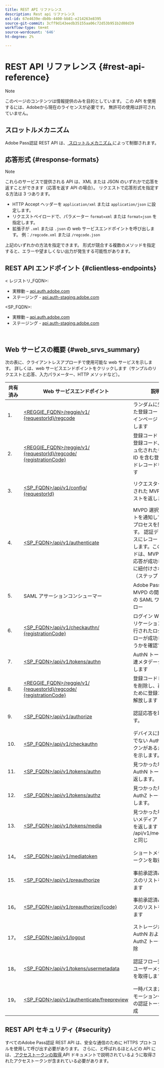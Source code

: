 ```yaml
---
title: REST API リファレンス
description: Rest api リファレンス
exl-id: 67e4639e-db0b-4400-bb81-e214263e8395
source-git-commit: 3cff9d143eedb35155aa06c72d53b951b2d08d39
workflow-type: tm+mt
source-wordcount: '646'
ht-degree: 2%

---
```


# REST API リファレンス {#rest-api-reference}

>[!NOTE]
>
>このページのコンテンツは情報提供のみを目的としています。 この API を使用するには、Adobeから現在のライセンスが必要です。 無許可の使用は許可されていません。

## スロットルメカニズム

Adobe Pass認証 REST API は、[ スロットルメカニズム ](/help/authentication/throttling-mechanism.md) によって制御されます。

## 応答形式 {#response-formats}


>[!NOTE]
>
> これらのサービスで提供される API は、XML または JSON のいずれかで応答を返すことができます（応答を返す API の場合）。 リクエストで応答形式を指定する方法は 3 つあります。
>
>* HTTP Accept ヘッダーを `application/xml` または `application/json` に設定します。
>* リクエストペイロードで、パラメーター `format=xml` または `format=json` を指定します。
>* 拡張子が `.xml` または `.json` の web サービスエンドポイントを呼び出します。 例：`/regcode.xml` または `/regcode.json`
>
>上記のいずれかの方法を指定できます。 形式が競合する複数のメソッドを指定すると、エラーや望ましくない出力が発生する可能性があります。

## REST API エンドポイント {#clientless-endpoints}

&lt; レジストリ_FQDN>:

* 実稼動 – [api.auth.adobe.com](http://api.auth.adobe.com/)
* ステージング - [api.auth-staging.adobe.com](http://api.auth-staging.adobe.com/)

&lt;SP_FQDN>:

* 実稼動 – [api.auth.adobe.com](http://api.auth.adobe.com/)
* ステージング - [api.auth-staging.adobe.com](http://api.auth-staging.adobe.com/)

</br>


## Web サービスの概要 {#web_srvs_summary}

次の表に、クライアントレスアプローチで使用可能な web サービスを示します。 詳しくは、web サービスエンドポイントをクリックします（サンプルのリクエストと応答、入力パラメーター、HTTP メソッドなど）。


| 共有済み | Web サービスエンドポイント | 説明 | <!--[Diag.  </br>Ref](http://tve.helpdocsonline.com/api-reference-v2-test#illustration)-->。 | ホスト： | 呼び出し元 |
| --- | --- | --- | --- | --- | --- |
| 1. | [&lt;REGGIE_FQDN>/reggie/v1/ </br> {requestorId}/regcode](/help/authentication/registration-code-request.md) | ランダムに生成された登録コードとログインページ URI を返します | 2 | Adobe </br>Reg コード サービス | スマートデバイス |
| 2. | [&lt;REGGIE_FQDN>/reggie/v1/ </br> {requestorId}/regcode/ </br> {registrationCode}](/help/authentication/return-registration-record.md) | 登録コード UUID、登録コード、ハッシュ化されたデバイス ID を含む登録コードレコードを返します | 8 | Adobe </br>Reg コード サービス | Adobe Pass 認証 |
| 3. | [&lt;SP_FQDN>/api/v1/config/ </br> {requestorId}](/help/authentication/provide-mvpd-list.md) | リクエスターに設定された MVPD のリストを返します | 5 | Adobe</br>Adobe Pass </br>authentication </br>Service | ログイン </br>Web </br>App |
| 4. | [&lt;SP_FQDN>/api/v1/authenticate](/help/authentication/initiate-authentication.md) | MVPD 選択イベントを通知して AuthN プロセスを開始します。 認証データベースにレコードを作成します。このレコードは、MVPD から応答が成功したときに紐付けされます（ステップ 13） | 7 | Adobe</br>Adobe Pass </br>authentication </br>Service | ログイン </br>Web </br>App |
| 5. | SAML アサーションコンシューマー | Adobe Pass認証と MVPD の間の既存の SAML ワークフロー | 13 | Adobe Pass </br>authentication </br>Service | Adobe Pass 認証 |
| 6. | [&lt;SP_FQDN>/api/v1/checkauthn/ </br> {registrationCode}](/help/authentication/check-authentication-flow-by-second-screen-web-app.md) | ログイン Web アプリケーションは、試行されたログインフローが成功したかどうかを確認できます |     | Adobe Pass </br> 認証   </br> サービス | ログイン   </br>Web   </br> アプリ |
| 7. | [&lt;SP_FQDN>/api/v1/tokens/authn](/help/authentication/retrieve-authentication-token.md) | AuthN トークン関連メタデータを取得します | 15 | Adobe Pass </br>authentication </br>Service | スマートデバイス |
| 8. | [&lt;REGGIE_FQDN>/reggie/v1/ </br> {requestorId}/regcode/ </br> {registrationCode}](/help/authentication/delete-registration-record.md) | 登録コードレコードを削除し、再利用のために登録コードを解放します | 16 | Adobe </br>Reg コード サービス | Adobe Pass 認証 |
| 9. | [&lt;SP_FQDN>/api/v1/authorize](/help/authentication/initiate-authorization.md) | 認証応答を取得します。 | 17 | Adobe Pass </br>authentication </br>Service | スマートデバイス |
| 10. | [&lt;SP_FQDN>/api/v1/checkauthn](/help/authentication/check-authentication-token.md) | デバイスに期限切れでない AuthN トークンがあるかどうかを示します。 |     | Adobe Pass </br>authentication </br>Service | スマートデバイス |
| 11. | [&lt;SP_FQDN>/api/v1/tokens/authn](/help/authentication/retrieve-authentication-token.md) | 見つかった場合は、AuthN トークンを返します。 |     | Adobe Pass </br>authentication </br>Service | スマートデバイス |
| 12. | [&lt;SP_FQDN>/api/v1/tokens/authz](/help/authentication/retrieve-authorization-token.md) | 見つかった場合は、AuthZ トークンを返します。 |     | Adobe Pass </br>authentication </br>Service | スマートデバイス |
| 13. | [&lt;SP_FQDN>/api/v1/tokens/media](/help/authentication/obtain-short-media-token.md) | 見つかった場合、短いメディアトークンを返します – /api/v1/mediatoken と同じ |     | Adobe Pass </br>authentication </br>Service | スマートデバイス |
| 14。 | [&lt;SP_FQDN>/api/v1/mediatoken](/help/authentication/obtain-short-media-token.md) | ショートメディアトークンを取得 |     | Adobe Pass </br>authentication </br>Service | スマートデバイス |
| 15. | [&lt;SP_FQDN>/api/v1/preauthorize](/help/authentication/retrieve-list-of-preauthorized-resources.md) | 事前承認済みリソースのリストを取得します |     | Adobe Pass </br>authentication </br>Service | スマートデバイス |
| 16。 | [&lt;SP_FQDN>/api/v1/preauthorize/{code}](/help/authentication/retrieve-list-of-preauthorized-resources-by-second-screen-web-app.md) | 事前承認済みリソースのリストを取得します |     | Adobe Pass </br>authentication </br>Service | ログイン Web アプリ |
| 17。 | [&lt;SP_FQDN>/api/v1/logout](/help/authentication/initiate-logout.md) | ストレージからの AuthN および AuthZ トークンの削除 |     | Adobe Pass </br> 認証   </br> サービス | スマートデバイス |
| 18。 | [&lt;SP_FQDN>/api/v1/tokens/usermetadata](/help/authentication/user-metadata.md) | 認証フロー完了後にユーザーメタデータを取得します | 該当なし | 該当なし | スマートデバイス |
| 19。 | [&lt;SP_FQDN>/api/v1/authenticate/freepreview](/help/authentication/free-preview-for-temp-pass-and-promotional-temp-pass.md) | 一時パスまたはプロモーション一時パスの認証トークンの作成 | 該当なし | Adobe Pass </br>authentication </br>Service | スマートデバイス |


## REST API セキュリティ {#security}

すべてのAdobe Pass認証 REST API は、安全な通信のために HTTPS プロトコルを使用して呼び出す必要があります。 さらに、と呼ばれるほとんどの API には、[ アクセストークンの取得 ](./dcr-api/apis/dynamic-client-registration-apis-retrieve-access-token.md) API ドキュメントで説明されているように取得されたアクセストークンが含まれている必要があります。
